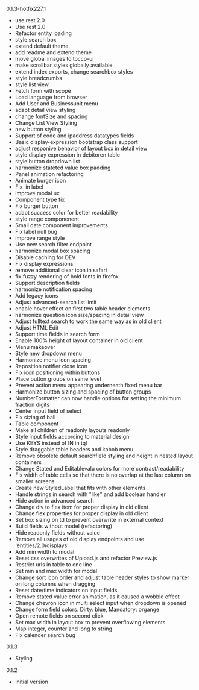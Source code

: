 0.1.3-hotfix227.1
- use rest 2.0
- Use rest 2.0
- Refactor entity loading
- style search box
- extend default theme
- add readme and extend theme
- move global images to tocco-ui
- make scrollbar styles globally available
- extend index exports, change searchbox styles
- style breadcrumbs
- style list view
- Fetch form with scope
- Load language from browser
- Add User and Businessunit menu
- adapt detail view styling
- change fontSize and spacing
- Change List View Styling
- new button styling
- Support of code and ipaddress datatypes fields
- Basic display-expression bootstrap class support
- adjust responive behavior of layout box in detail view
- style display expression in debitoren table
- style button dropdown list
- harmonize stateted value box padding
- Panel animation refactoring
- Animate burger icon
- Fix &shy; in label
- improve modal ux
- Component type fix
- Fix burger button
- adapt success color for better readability
- style range componenent
- Small date component improvements
- Fix label null bug
- improve range style
- Use new search filter endpoint
- harmonize modal box spacing
- Disable caching for DEV
- Fix display expressions
- remove additional clear icon in safari
- fix fuzzy rendering of bold fonts in firefox
- Support description fields
- harmonize notification spacing
- Add legacy icons
- Adjust advanced-search list limit
- enable hover effect on first two table header elements
- harmonize question icon size/spacing in detail view
- Adjust fulltext search to work the same way as in old client
- Adjust HTML Edit
- Support time fields in search form
- Enable 100% height of layout container in old client
- Menu makeover
- Style new dropdown menu
- Harmonize menu icon spacing
- Reposition notifier close icon
- Fix icon positioning within buttons
- Place button groups on same level
- Prevent action menu appearing underneath fixed menu bar
- Harmonize button sizing and spacing of button groups
- NumberFormatter can now handle options for setting the minimum fraction digits
- Center input field of select
- Fix sizing of ball
- Table component
- Make all children of readonly layouts readonly
- Style input fields according to material design
- Use KEYS instead of IN in tql
-  Style draggable table headers and kabob menu
- Remove obsolete default searchfield styling and height in nested layout containers
- Change Stated and Editablevalu colors for more contrast/readability
- Fix width of table cells so that there is no overlap at the last column on smaller screens
- Create new StyledLabel that fits with other elements
- Handle strings in search with "like" and add boolean handler
- Hide action in advanced search
- Change div to flex item for proper display in old client
- Change flex properties for proper display in old client
- Set box sizing on td to prevent overwrite in external context
- Build fields without model (refactoring)
- Hide readonly fields without value
- Remove all usages of old display endpoints and use 'entities/2.0/displays'
- Add min width to modal
- Reset css overwrites of Upload.js and refactor Preview.js
- Restrict urls in table to one line
- Set min and max width for modal
- Change sort icon order and adjust table header styles to show marker on long columns when dragging
- Reset date/time indicators on input fields
- Remove stated value error animation, as it caused a wobble effect
- Change chevron icon in multi select input when dropdown is opened
- Change form field colors. Dirty: blue, Mandatory: organge
- Open remote fields on second click
- Set max width in layout box to prevent overflowing elements
- Map integer, counter and long to string
- Fix calender search bug

0.1.3
- Styling

0.1.2
- Initial version

